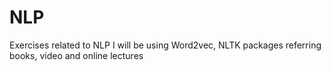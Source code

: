 # NLP
Exercises related to NLP
I will be using Word2vec, NLTK packages referring books, video and online lectures
